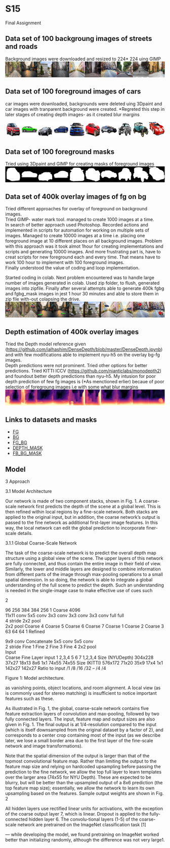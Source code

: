 # S15
Final Assignment
## Data set of 100 backgroung images of streets and roads      
Background images were downloaded and resized to 224* 224 uing GIMP
![Image](https://github.com/mounikaduddukuri/S15A/blob/master/9.png)


## Data set of 100 foreground images of cars   
   
car images were downloaded, backgrounds were deleted uing 3Dpaint and car images with tranparent background were created.
 *Regreted this step in later stages of creating depth images- as it created blur margins
 
 ![Image](https://github.com/mounikaduddukuri/S15A/blob/master/97.png)




## Data set of 100 foreground masks
Tried using 3Dpaint and GIMP for creating masks of foreground images
![Image](https://github.com/mounikaduddukuri/S15A/blob/master/masks.png)





## Data set of 400k overlay images of fg on bg  
Tried different approaches for overlay of foreground on background images.  
Tried GIMP- water mark tool. managed to create 1000 images at a time.  
In search of better approach used Photoshop. Recorded actions and implemented in scripts for automation for working on multiple sets of images. Managed to create 10000 images at a time i.e. placing one foreground image at 10 different places on all background images. Problem with this approach was it took almot 1hour for creating implementations and scripts and generating 10000 images. And more frustrating part is, have to creat scripts for new foreground each and every time. That means have to work 100 hour to implement with 100 foreground images.  
Finally understood the value of coding and loop implementation. 

Started coding in colab. 
Next problem encountered was to handle large number of images generated in colab.
Used zip folder, to flush, generated images into zipfile.
Finally after several attempts able to generate 400k fgbg and fgbg_mask images in jest 1 hour 30 minutes and able to store them in zip file with-out colapsing the drive.
![Image](https://github.com/mounikaduddukuri/S15A/blob/master/fgbg.png)


## Depth estimation of 400k overlay images   
Tried the Depth model reference given (https://github.com/ialhashim/DenseDepth/blob/master/DenseDepth.ipynb) and with few modifications able to implement nyu-h5 on the overlay bg-fg images.  
Depth predictions were not prominent. Tried other options for better predictions.
Tried KITTI ICCV (https://github.com/nianticlabs/monodepth2) and foundout better depth predictions than nyu-h5. My intusion for poor depth prediction of few fg images is (*As menctioned erlier) becaue of poor selection of foregroung images i.e with some what blur margins
![Image](https://github.com/mounikaduddukuri/S15A/blob/master/depth.png)

## Links to datasets and masks
- [FG](https://drive.google.com/drive/folders/1RNx8BeqfDozTj3x-u4hcmBTgYNnQ3j3u?usp=sharing)
- [BG](https://drive.google.com/drive/folders/1LcmPUh3VkEmv_9ewti4CHgpu8HlJIVnJ?usp=sharing)
- [FG_BG](https://drive.google.com/file/d/1S6Wwd_9-JD6vlIFZSO5wPDPNUcl2N_qZ/view?usp=sharing)
- [DEPTH_MASK](https://drive.google.com/file/d/1XyfWCBXgQlXQlYDiT9JcQJggf5Y3jcBv/view?usp=sharing)
- [FB_BG_MASK](https://drive.google.com/file/d/1ln63ZcMPfoKHou6K1OFAJ3xmdy_CnIPt/view?usp=sharing)


## Model 
3	Approach

3.1	Model Architecture

Our network is made of two component stacks, shown in Fig. 1. A coarse-scale network first predicts the depth of the scene at a global level. This is then refined within local regions by a fine-scale network. Both stacks are applied to the original input, but in addition, the coarse network’s output is passed to the fine network as additional first-layer image features. In this way, the local network can edit the global prediction to incorporate finer-scale details.

3.1.1	Global Coarse-Scale Network

The task of the coarse-scale network is to predict the overall depth map structure using a global view of the scene. The upper layers of this network are fully connected, and thus contain the entire image in their field of view. Similarly, the lower and middle layers are designed to combine information from different parts of the image through max-pooling operations to a small spatial dimension. In so doing, the network is able to integrate a global understanding of the full scene to predict the depth. Such an understanding is needed in the single-image case to make effective use of cues such
 

2
 

96		256		384		384		256	1	Coarse
									4096	
11x11 conv	5x5 conv	3x3 conv	3x3 conv	3x3 conv	full	full	
4 stride	2x2 pool									
2x2 pool						Coarse 4	Coarse 5	Coarse 6	Coarse 7
Coarse 1	Coarse 2	Coarse 3				
		63			64				64	1	Refined
											
9x9 conv				Concatenate		5x5 conv		5x5 conv	
2 stride		Fine 1			Fine 2			Fine 3	Fine 4
2x2 pool										
Input											
				Coarse			Fine
Layer	  input	  1	  2,3,4   	5	6	7	1,2,3,4
Size (NYUDepth)	304x228	37x27	18x13	8x6	1x1	74x55	74x55
Size (KITTI)	576x172	71x20	35x9	17x4	1x1	142x27	142x27
Ratio to input	/1	/8	/16	/32	–	/4	/4

Figure 1: Model architecture.

as vanishing points, object locations, and room alignment. A local view (as is commonly used for stereo matching) is insufficient to notice important features such as these.

As illustrated in Fig. 1, the global, coarse-scale network contains five feature extraction layers of convolution and max-pooling, followed by two fully connected layers. The input, feature map and output sizes are also given in Fig. 1. The final output is at 1/4-resolution compared to the input (which is itself downsampled from the original dataset by a factor of 2), and corresponds to a center crop containing most of the input (as we describe later, we lose a small border area due to the first layer of the fine-scale network and image transformations).

Note that the spatial dimension of the output is larger than that of the topmost convolutional feature map. Rather than limiting the output to the feature map size and relying on hardcoded upsampling before passing the prediction to the fine network, we allow the top full layer to learn templates over the larger area (74x55 for NYU Depth). These are expected to be blurry, but will be better than the upsampled output of a 8x6 prediction (the top feature map size); essentially, we allow the network to learn its own upsampling based on the features. Sample output weights are shown in Fig. 2

All hidden layers use rectified linear units for activations, with the exception of the coarse output layer 7, which is linear. Dropout is applied to the fully-connected hidden layer 6. The convolu-tional layers (1-5) of the coarse-scale network are pretrained on the ImageNet classification task [1]

— while developing the model, we found pretraining on ImageNet worked better than initializing randomly, although the difference was not very large1.

